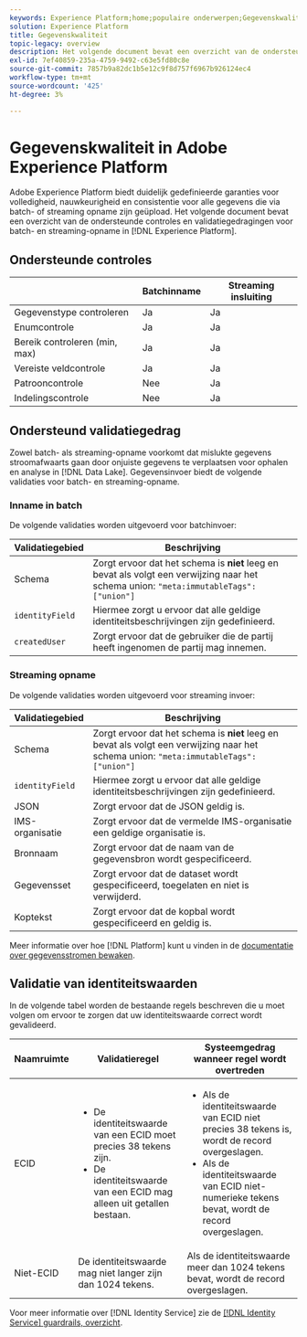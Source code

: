 ```yaml
---
keywords: Experience Platform;home;populaire onderwerpen;Gegevenskwaliteit;Kwaliteit;Ondersteunde validatie;Validatie;ondersteunde validatie;
solution: Experience Platform
title: Gegevenskwaliteit
topic-legacy: overview
description: Het volgende document bevat een overzicht van de ondersteunde controles en validatiegedragingen voor batch- en streaming-opname in Adobe Experience Platform.
exl-id: 7ef40859-235a-4759-9492-c63e5fd80c8e
source-git-commit: 7857b9a82dc1b5e12c9f8d757f6967b926124ec4
workflow-type: tm+mt
source-wordcount: '425'
ht-degree: 3%

---
```


# Gegevenskwaliteit in Adobe Experience Platform

Adobe Experience Platform biedt duidelijk gedefinieerde garanties voor volledigheid, nauwkeurigheid en consistentie voor alle gegevens die via batch- of streaming opname zijn geüpload. Het volgende document bevat een overzicht van de ondersteunde controles en validatiegedragingen voor batch- en streaming-opname in [!DNL Experience Platform].

## Ondersteunde controles

|   | Batchinname | Streaming insluiting |
| ------ | --------------- | ------------------- |
| Gegevenstype controleren | Ja | Ja |
| Enumcontrole | Ja | Ja |
| Bereik controleren (min, max) | Ja | Ja |
| Vereiste veldcontrole | Ja | Ja |
| Patrooncontrole | Nee | Ja |
| Indelingscontrole | Nee | Ja |

## Ondersteund validatiegedrag

Zowel batch- als streaming-opname voorkomt dat mislukte gegevens stroomafwaarts gaan door onjuiste gegevens te verplaatsen voor ophalen en analyse in [!DNL Data Lake]. Gegevensinvoer biedt de volgende validaties voor batch- en streaming-opname.

### Inname in batch

De volgende validaties worden uitgevoerd voor batchinvoer:

| Validatiegebied | Beschrijving |
| --------------- | ----------- |
| Schema | Zorgt ervoor dat het schema is **niet** leeg en bevat als volgt een verwijzing naar het schema union: `"meta:immutableTags": ["union"]` |
| `identityField` | Hiermee zorgt u ervoor dat alle geldige identiteitsbeschrijvingen zijn gedefinieerd. |
| `createdUser` | Zorgt ervoor dat de gebruiker die de partij heeft ingenomen de partij mag innemen. |

### Streaming opname

De volgende validaties worden uitgevoerd voor streaming invoer:

| Validatiegebied | Beschrijving |
| --------------- | ----------- |
| Schema | Zorgt ervoor dat het schema is **niet** leeg en bevat als volgt een verwijzing naar het schema union: `"meta:immutableTags": ["union"]` |
| `identityField` | Hiermee zorgt u ervoor dat alle geldige identiteitsbeschrijvingen zijn gedefinieerd. |
| JSON | Zorgt ervoor dat de JSON geldig is. |
| IMS-organisatie | Zorgt ervoor dat de vermelde IMS-organisatie een geldige organisatie is. |
| Bronnaam | Zorgt ervoor dat de naam van de gegevensbron wordt gespecificeerd. |
| Gegevensset | Zorgt ervoor dat de dataset wordt gespecificeerd, toegelaten en niet is verwijderd. |
| Koptekst | Zorgt ervoor dat de kopbal wordt gespecificeerd en geldig is. |

Meer informatie over hoe [!DNL Platform] kunt u vinden in de [documentatie over gegevensstromen bewaken](./monitor-data-ingestion.md).

## Validatie van identiteitswaarden

In de volgende tabel worden de bestaande regels beschreven die u moet volgen om ervoor te zorgen dat uw identiteitswaarde correct wordt gevalideerd.

| Naamruimte | Validatieregel | Systeemgedrag wanneer regel wordt overtreden |
| --- | --- | --- |
| ECID | <ul><li>De identiteitswaarde van een ECID moet precies 38 tekens zijn.</li><li>De identiteitswaarde van een ECID mag alleen uit getallen bestaan.</li></ul> | <ul><li>Als de identiteitswaarde van ECID niet precies 38 tekens is, wordt de record overgeslagen.</li><li>Als de identiteitswaarde van ECID niet-numerieke tekens bevat, wordt de record overgeslagen.</li></ul> |
| Niet-ECID | De identiteitswaarde mag niet langer zijn dan 1024 tekens. | Als de identiteitswaarde meer dan 1024 tekens bevat, wordt de record overgeslagen. |

Voor meer informatie over [!DNL Identity Service] zie de [[!DNL Identity Service] guardrails, overzicht](../../identity-service/guardrails.md).
